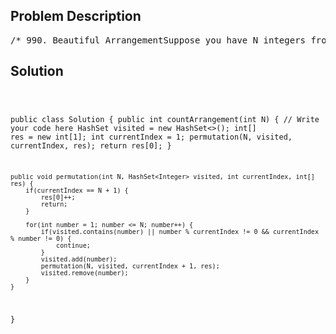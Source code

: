 <!--
<style>
  body { font-family: Arial, sans-serif; }
  .container { max-width: 700px; margin: 0 auto; padding: 10px; }
  .comment-block { background-color: #f9f9f9; padding: 10px; border-left: 5px solid #ccc; overflow-wrap: break-word; white-space: pre-wrap; }
  .code-block { background-color: #f4f4f4; padding: 10px; border: 1px solid #ddd; overflow-wrap: break-word; white-space: pre-wrap; }
</style>
-->

<div class='container'>
<h2>Problem Description</h2>
<div class='comment-block'>
<pre>
/* 990. Beautiful ArrangementSuppose you have N integers from 1 to N. We define a beautiful arrangement as an arraythat is constructed by these N numbers successfully if one of the following is true forthe ith position (1 <= i <= N) in this array:The number at the ith position is divisible by i.i is divisible by the number at the ith position.Now given N, how many beautiful arrangements can you construct?ExampleInput: 2Output: 2Explanation:The first beautiful arrangement is [1, 2]:Number at the 1st position (i=1) is 1, and 1 is divisible by i (i=1).Number at the 2nd position (i=2) is 2, and 2 is divisible by i (i=2).The second beautiful arrangement is [2, 1]:Number at the 1st position (i=1) is 2, and 2 is divisible by i (i=1).Number at the 2nd position (i=2) is 1, and i (i=2) is divisible by 1.NoticeN is a positive integer and will not exceed 15.*/    /**     * @param N: The number of integers     * @return: The number of beautiful arrangements you can construct     */</pre>
</div>

<h2>Solution</h2>
<div class='code-block'>
<pre><code class='language-java'>

public class Solution {
    public int countArrangement(int N) {
        // Write your code here
        HashSet<Integer> visited = new HashSet<>();
        int[] res = new int[1];
        int currentIndex = 1;
        permutation(N, visited, currentIndex, res);
        return res[0];
    }
    
    
    public void permutation(int N, HashSet<Integer> visited, int currentIndex, int[] res) {
        if(currentIndex == N + 1) {
            res[0]++;
            return;
        }
        
        for(int number = 1; number <= N; number++) {
            if(visited.contains(number) || number % currentIndex != 0 && currentIndex % number != 0) {
                continue;
            }
            visited.add(number);
            permutation(N, visited, currentIndex + 1, res);
            visited.remove(number);
        }
    }
    
}</code></pre>
</div>
</div>
